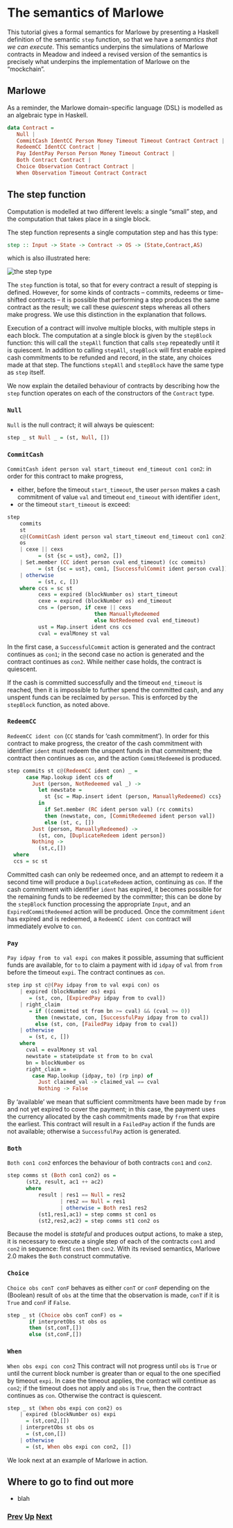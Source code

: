 # The semantics of Marlowe

This tutorial gives a formal semantics for Marlowe by presenting a Haskell definition of the semantic `step` function, so that we have a _semantics that we can execute_. This semantics underpins the simulations of Marlowe contracts in Meadow and indeed a revised version of the semantics is precisely what underpins the implementation of Marlowe on the “mockchain”.

## Marlowe

As a reminder, the Marlowe domain-specific language (DSL) is modelled as an algebraic type in Haskell. 

```haskell
data Contract =
   Null |
   CommitCash IdentCC Person Money Timeout Timeout Contract Contract |
   RedeemCC IdentCC Contract |
   Pay IdentPay Person Person Money Timeout Contract |
   Both Contract Contract |
   Choice Observation Contract Contract |
   When Observation Timeout Contract Contract
```

## The step function
 

Computation is modelled at two different levels: a single “small” step, and the computation that takes place in a single block.

The step function represents a single computation step and has this type:
```haskell
step :: Input -> State -> Contract -> OS -> (State,Contract,AS)
```
which is also illustrated here: 

![the step type](./pix/step-type.png)

The `step` function is total, so that for every contract a result of stepping is defined. However, for some kinds of contracts – commits, redeems or time-shifted contracts – it is possible that performing a step produces the same contract as the result; we call these _quiescent_ steps whereas all others make progress. We use this distinction in the explanation that follows.

Execution of a contract will involve multiple blocks, with multiple steps in each block. The computation at a single block is given by the `stepBlock` function: this will call the `stepAll` function that calls `step` repeatedly until it is quiescent.
In addition to calling `stepAll`, `stepBlock` will first enable expired cash commitments to be refunded and record, in the state, any choices made at that step. The functions `stepAll` and `stepBlock` have the same type as `step` itself.

We now explain the detailed behaviour of contracts by describing how the `step` function operates on each of the constructors of the `Contract` type.

### `Null`

`Null` is the null contract; it will always be quiescent: 
```haskell
step _ st Null _ = (st, Null, [])
```

### `CommitCash`

`CommitCash ident person val start_timeout end_timeout con1 con2`: in order for this contract to make progress,
- either, before the timeout `start_timeout`, the user `person` makes a cash commitment of value `val` and timeout `end_timeout` with  identifier `ident`,
- or the timeout `start_timeout` is exceed:
```haskell
step
    commits
    st
    c@(CommitCash ident person val start_timeout end_timeout con1 con2)
    os
    | cexe || cexs 
          = (st {sc = ust}, con2, [])
    | Set.member (CC ident person cval end_timeout) (cc commits)
          = (st {sc = ust}, con1, [SuccessfulCommit ident person cval])
    | otherwise 
          = (st, c, [])
    where ccs = sc st
          cexs = expired (blockNumber os) start_timeout
          cexe = expired (blockNumber os) end_timeout
          cns = (person, if cexe || cexs
                            then ManuallyRedeemed
                            else NotRedeemed cval end_timeout)
          ust = Map.insert ident cns ccs
          cval = evalMoney st val
```          
In the first case, a `SuccessfulCommit` action is generated and the contract continues as `con1`; in the second case no action is generated and the contract continues as `con2`. While neither case holds, the contract is quiescent.

If the cash is committed successfully and the timeout `end_timeout` is reached, then it is impossible to further spend the committed cash, and any unspent funds can be reclaimed by `person`. This is enforced by the `stepBlock` function, as noted above.

### `RedeemCC`

`RedeemCC ident con` (`CC` stands for ‘cash commitment’). In order for this contract to make progress, the creator of the cash commitment with identifier `ident` must redeem the unspent funds in that commitment; the contract then continues as `con`, and the action `CommitRedeemed` is produced.
```haskell
step commits st c@(RedeemCC ident con) _ =
      case Map.lookup ident ccs of
        Just (person, NotRedeemed val _) ->
          let newstate =
            st {sc = Map.insert ident (person, ManuallyRedeemed) ccs}
          in
            if Set.member (RC ident person val) (rc commits)
            then (newstate, con, [CommitRedeemed ident person val])
            else (st, c, [])
        Just (person, ManuallyRedeemed) ->
          (st, con, [DuplicateRedeem ident person])
        Nothing -> 
          (st,c,[])
  where
  ccs = sc st
```
Committed cash can only be redeemed once, and an attempt to redeem it a second time will produce a `DuplicateRedeem` action, continuing as `con`.
If the cash commitment with identifier `ident` has expired, it becomes possible
for the remaining funds to be redeemed by the committer; this can be done by the `stepBlock` function processing the appropriate `Input`, and an `ExpiredCommitRedeemed` action will be produced. Once the commitment `ident` has expired and is redeemed, a `RedeemCC ident con` contract will immediately evolve to `con`.

### `Pay`

`Pay idpay from to val expi con` makes it possible, assuming that sufficient funds are available, for `to` to claim a payment with id `idpay` of `val` from `from` before the timeout `expi`. The contract continues as `con`.
```haskell
step inp st c@(Pay idpay from to val expi con) os
    | expired (blockNumber os) expi 
       = (st, con, [ExpiredPay idpay from to cval])
    | right_claim
       = if ((committed st from bn >= cval) && (cval >= 0))
         then (newstate, con, [SuccessfulPay idpay from to cval])
         else (st, con, [FailedPay idpay from to cval])
    | otherwise 
       = (st, c, [])
    where
      cval = evalMoney st val
      newstate = stateUpdate st from to bn cval
      bn = blockNumber os
      right_claim =
        case Map.lookup (idpay, to) (rp inp) of
          Just claimed_val -> claimed_val == cval
          Nothing -> False
```
By ‘available’ we mean that sufficient commitments have been made by `from` and not yet expired to cover the payment; in this case, the payment uses the currency allocated by the cash commitments made by `from` that expire the earliest. This contract will result in a `FailedPay` action if the funds are not available; otherwise a `SuccessfulPay` action is generated.

### `Both`
`Both con1 con2` enforces the behaviour of both contracts `con1` and `con2`. 
```haskell
step comms st (Both con1 con2) os =
      (st2, result, ac1 ++ ac2)
      where
          result | res1 == Null = res2
                 | res2 == Null = res1
                 | otherwise = Both res1 res2
          (st1,res1,ac1) = step comms st con1 os
          (st2,res2,ac2) = step comms st1 con2 os
```          
Because the model is _stateful_ and produces output actions, to make a step, it is necessary to execute a single step of each of the contracts `con1` and `con2` in sequence: first `con1` then `con2`. With its revised semantics, Marlowe 2.0 makes the `Both` construct commutative.

### `Choice`

`Choice obs conT conF` behaves as either `conT` or `conF` depending on the (Boolean) result of `obs` at the time that the observation is made, `conT` if it is
`True` and `conF` if `False`.
```haskell
step _ st (Choice obs conT conF) os =
       if interpretObs st obs os
       then (st,conT,[])
       else (st,conF,[])
```

### `When`

`When obs expi con con2` This contract will not progress until `obs` is `True` or until the current block number is greater than or equal to the one specified by timeout `expi`. In case the timeout applies, the contract will continue as `con2`; if the timeout does not apply and `obs` is `True`, then the contract continues as `con`. Otherwise the contract is quiescent.
 ```haskell
 step _ st (When obs expi con con2) os
     | expired (blockNumber os) expi 
       = (st,con2,[])
     | interpretObs st obs os 
       = (st,con,[])
     | otherwise 
       = (st, When obs expi con con2, [])
```

We look next at an example of Marlowe in action.

## Where to go to find out more 
- blah

### [Prev](./marlowe-data.md) [Up](./Tutorials.md) [Next](embedded-marlowe.md)